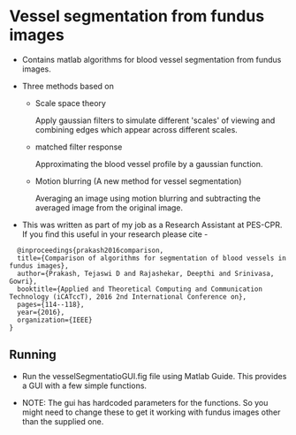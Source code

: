 Vessel segmentation from fundus images
======================================

* Contains matlab algorithms for blood vessel segmentation from fundus images.
* Three methods based on 
	- Scale space theory

		Apply gaussian filters to simulate different 'scales' of viewing
		and combining edges which appear across different scales.

	- matched filter response 
	
		Approximating the blood vessel profile by a gaussian function.

	- Motion blurring (A new method for vessel segmentation)
	
		Averaging an image using motion blurring and subtracting the averaged image from the original image.

* This was written as part of my job as a Research Assistant at PES-CPR. 
If you find this useful in your research please cite - 
```
  @inproceedings{prakash2016comparison,
  title={Comparison of algorithms for segmentation of blood vessels in fundus images},
  author={Prakash, Tejaswi D and Rajashekar, Deepthi and Srinivasa, Gowri},
  booktitle={Applied and Theoretical Computing and Communication Technology (iCATccT), 2016 2nd International Conference on},
  pages={114--118},
  year={2016},
  organization={IEEE}
}
```

Running
-------
* Run the vesselSegmentatioGUI.fig file using Matlab Guide. This provides a GUI with a few simple functions. 

* NOTE: The gui has hardcoded parameters for the functions. So you might need to change these to get it working with fundus images other than the supplied one.

